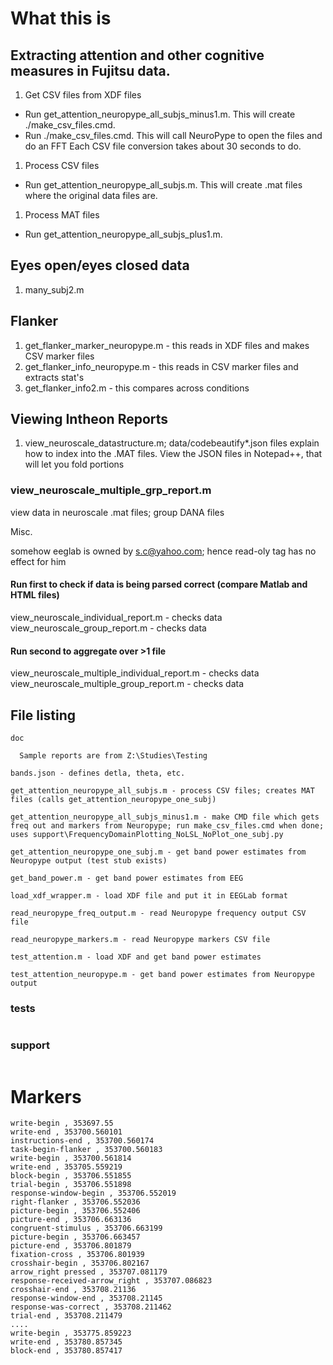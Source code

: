 # What this is

## Extracting attention and other cognitive measures in Fujitsu data.  

1. Get CSV files from XDF files  
  * Run get_attention_neuropype_all_subjs_minus1.m.  This will create ./make_csv_files.cmd.
  * Run ./make_csv_files.cmd.  This will call NeuroPype to open the files and do an FFT
    Each CSV file conversion takes about 30 seconds to do.
1. Process CSV files  
  * Run get_attention_neuropype_all_subjs.m.  This will create .mat files where the original data files are.  
1. Process MAT files
  * Run get_attention_neuropype_all_subjs_plus1.m.

## Eyes open/eyes closed data

1. many_subj2.m

## Flanker

1. get_flanker_marker_neuropype.m - this reads in XDF files and makes CSV marker files
1. get_flanker_info_neuropype.m - this reads in CSV marker files and extracts stat's
1. get_flanker_info2.m - this compares across conditions

## Viewing Intheon Reports

1. view_neuroscale_datastructure.m; data/codebeautify*.json files explain how to index into the .MAT files.
View the JSON files in Notepad++, that will let you fold portions

### view_neuroscale_multiple_grp_report.m

view data in neuroscale .mat files; group DANA files

Misc.

somehow eeglab is owned by s.c@yahoo.com; hence read-oly tag has no effect for him

#### Run first to check if data is being parsed correct (compare Matlab and HTML files)
view_neuroscale_individual_report.m - checks data
view_neuroscale_group_report.m - checks data

#### Run second to aggregate over >1 file
view_neuroscale_multiple_individual_report.m - checks data
view_neuroscale_multiple_group_report.m - checks data


## File listing
````
doc

  Sample reports are from Z:\Studies\Testing

bands.json - defines detla, theta, etc.

get_attention_neuropype_all_subjs.m - process CSV files; creates MAT files (calls get_attention_neuropype_one_subj)

get_attention_neuropype_all_subjs_minus1.m - make CMD file which gets freq out and markers from Neuropype; run make_csv_files.cmd when done; uses support\FrequencyDomainPlotting_NoLSL_NoPlot_one_subj.py

get_attention_neuropype_one_subj.m - get band power estimates from Neuropype output (test stub exists)

get_band_power.m - get band power estimates from EEG

load_xdf_wrapper.m - load XDF file and put it in EEGLab format  

read_neuropype_freq_output.m - read Neuropype frequency output CSV file 

read_neuropype_markers.m - read Neuropype markers CSV file  

test_attention.m - load XDF and get band power estimates  

test_attention_neuropype.m - get band power estimates from Neuropype output
````

### tests
````
````

### support
````

````
# Markers

````
write-begin , 353697.55
write-end , 353700.560101
instructions-end , 353700.560174
task-begin-flanker , 353700.560183
write-begin , 353700.561814
write-end , 353705.559219
block-begin , 353706.551855
trial-begin , 353706.551898
response-window-begin , 353706.552019
right-flanker , 353706.552036
picture-begin , 353706.552406
picture-end , 353706.663136
congruent-stimulus , 353706.663199
picture-begin , 353706.663457
picture-end , 353706.801879
fixation-cross , 353706.801939
crosshair-begin , 353706.802167
arrow_right pressed , 353707.081179
response-received-arrow_right , 353707.086823
crosshair-end , 353708.21136
response-window-end , 353708.21145
response-was-correct , 353708.211462
trial-end , 353708.211479
....
write-begin , 353775.859223
write-end , 353780.857345
block-end , 353780.857417
````
